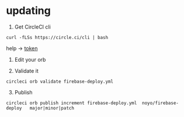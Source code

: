 # updating
1. Get CircleCI cli 
```
curl -fLSs https://circle.ci/cli | bash
```
help -> [token](https://circleci.com/docs/2.0/managing-api-tokens/)


1. Edit your orb 

2. Validate it
```
circleci orb validate firebase-deploy.yml 
```

3. Publish
```
circleci orb publish increment firebase-deploy.yml  noyo/firebase-deploy   major|minor|patch
```